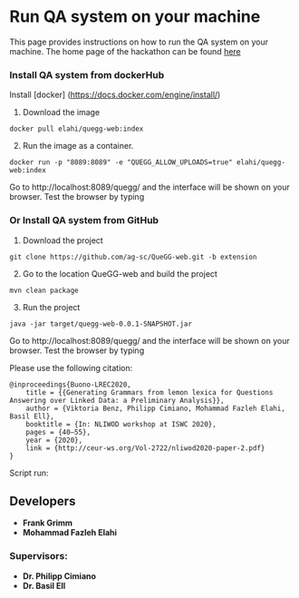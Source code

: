 # Run QA system on your machine
This page provides instructions on how to run the QA system on your machine. The home page of the hackathon can be found [here](https://scdemo.techfak.uni-bielefeld.de/qahackathon/index.php/)

### Install QA system from dockerHub
Install [docker] (https://docs.docker.com/engine/install/)
1. Download the image
```
docker pull elahi/quegg-web:index
```
2. Run the image as a container.
```
docker run -p "8089:8089" -e "QUEGG_ALLOW_UPLOADS=true" elahi/quegg-web:index
```
Go to http://localhost:8089/quegg/ and the interface will be shown on your browser. Test the browser by typing 

### Or Install QA system from GitHub
1. Download the project
```
git clone https://github.com/ag-sc/QueGG-web.git -b extension
```
2. Go to the location QueGG-web and build the project
```
mvn clean package
```
3. Run the project
```
java -jar target/quegg-web-0.0.1-SNAPSHOT.jar
```

Go to http://localhost:8089/quegg/ and the interface will be shown on your browser. Test the browser by typing 

Please use the following citation:
```
@inproceedings{Buono-LREC2020,
	title = {{Generating Grammars from lemon lexica for Questions Answering over Linked Data: a Preliminary Analysis}},
	author = {Viktoria Benz, Philipp Cimiano, Mohammad Fazleh Elahi, Basil Ell},
	booktitle = {In: NLIWOD workshop at ISWC 2020},
	pages = {40–55},
	year = {2020},
	link = {http://ceur-ws.org/Vol-2722/nliwod2020-paper-2.pdf}
}
```

Script run:


## Developers
* **Frank Grimm**
* **Mohammad Fazleh Elahi**
### Supervisors:
* **Dr. Philipp Cimiano**
* **Dr. Basil Ell**


  

